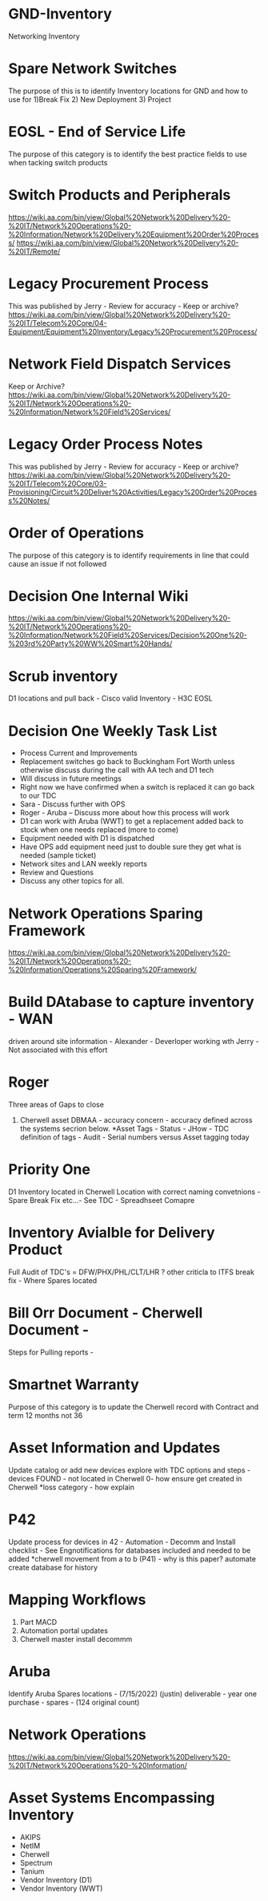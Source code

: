# GND-Inventory
Networking Inventory

# Spare Network Switches
The purpose of this is to identify Inventory locations for GND and how to use for 1)Break Fix 2) New Deployment 3) Project

# EOSL - End of Service Life
The purpose of this category is to identify the best practice fields to use when tacking switch products

# Switch Products and Peripherals
https://wiki.aa.com/bin/view/Global%20Network%20Delivery%20-%20IT/Network%20Operations%20-%20Information/Network%20Delivery%20Equipment%20Order%20Process/
https://wiki.aa.com/bin/view/Global%20Network%20Delivery%20-%20IT/Remote/

# Legacy Procurement Process
This was published by Jerry - Review for accuracy - Keep or archive?  https://wiki.aa.com/bin/view/Global%20Network%20Delivery%20-%20IT/Telecom%20Core/04-Equipment/Equipment%20Inventory/Legacy%20Procurement%20Process/

# Network Field Dispatch Services
Keep or Archive?  https://wiki.aa.com/bin/view/Global%20Network%20Delivery%20-%20IT/Network%20Operations%20-%20Information/Network%20Field%20Services/

# Legacy Order Process Notes
This was published by Jerry - Review for accuracy - Keep or archive?  https://wiki.aa.com/bin/view/Global%20Network%20Delivery%20-%20IT/Telecom%20Core/03-Provisioning/Circuit%20Deliver%20Activities/Legacy%20Order%20Process%20Notes/

# Order of Operations
The purpose of this category is to identify requirements in line that could cause an issue if not followed

# Decision One Internal Wiki
https://wiki.aa.com/bin/view/Global%20Network%20Delivery%20-%20IT/Network%20Operations%20-%20Information/Network%20Field%20Services/Decision%20One%20-%203rd%20Party%20WW%20Smart%20Hands/

# Scrub inventory
D1 locations and pull back - Cisco valid Inventory - H3C EOSL

# Decision One Weekly Task List
* Process Current and Improvements
* Replacement switches go back to Buckingham Fort Worth unless otherwise discuss during the call with AA tech and D1 tech
* Will discuss in future meetings
* Right now we have confirmed when a switch is replaced it can go back to our TDC
* Sara - Discuss further with OPS
* Roger - Aruba – Discuss more about how this process will work
* D1 can work with Aruba (WWT) to get a replacement added back to stock when one needs replaced (more to come) 
* Equipment needed with D1 is dispatched
* Have OPS add equipment need just to double sure they get what is needed (sample ticket)
* Network sites and LAN weekly reports
* Review and Questions
* Discuss any other topics for all. 

# Network Operations Sparing Framework
https://wiki.aa.com/bin/view/Global%20Network%20Delivery%20-%20IT/Network%20Operations%20-%20Information/Operations%20Sparing%20Framework/

# Build DAtabase to capture inventory - WAN
driven around site information - Alexander - Deverloper working wth Jerry - Not associated with this effort 

# Roger
Three areas of Gaps to close
1) Cherwell asset DBMAA - accuracy concern - accuracy defined across the systems secrion below.
*Asset Tags - Status - JHow - TDC definition of tags - Audit - Serial numbers versus Asset tagging today
# Priority One
D1 Inventory located in Cherwell Location with correct naming convetnions - Spare Break Fix etc...- See TDC - Spreadhseet Comapre
# Inventory Avialble for Delivery Product
Full Audit of TDC's = DFW/PHX/PHL/CLT/LHR ?  other criticla to ITFS break fix - Where Spares located

# Bill Orr Document - Cherwell Document - 
Steps for Pulling reports -

# Smartnet Warranty
Purpose of this category is to update the Cherwell record with Contract and term 12 months not 36

# Asset Information and Updates
Update catalog or add new devices
explore with TDC options and steps - devices FOUND - not located in Cherwell 0- how ensure get created in Cherwell
*loss category - how explain

# P42
Update process for devices in 42 - Automation - Decomm and Install checklist - See Engnotifications for databases included and needed to be added
*cherwell movement from a to b (P41) - why is this paper?  automate create database for history 

# Mapping Workflows
1) Part MACD
2) Automation portal updates 
3) Cherwell master install decommm 

# Aruba
Identify Aruba Spares locations - (7/15/2022) (justin) deliverable - year one purchase - spares - (124 original count)

# Network Operations
https://wiki.aa.com/bin/view/Global%20Network%20Delivery%20-%20IT/Network%20Operations%20-%20Information/

# Asset Systems Encompassing Inventory
* AKIPS
* NetIM
* Cherwell
* Spectrum
* Tanium
* Vendor Inventory (D1)
* Vendor Inventory (WWT)
